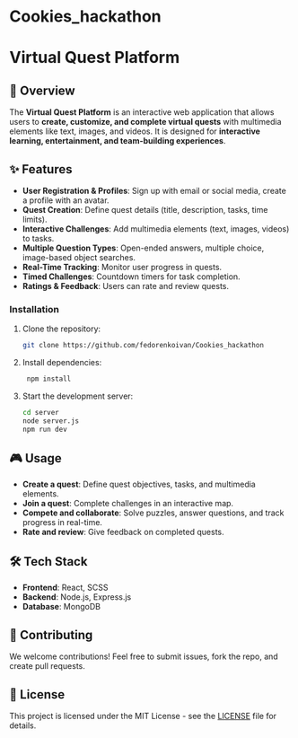 # Cookies_hackathon

# Virtual Quest Platform

## 📌 Overview

The **Virtual Quest Platform** is an interactive web application that allows users to **create, customize, and complete virtual quests** with multimedia elements like text, images, and videos. It is designed for **interactive learning, entertainment, and team-building experiences**.

## ✨ Features

- **User Registration & Profiles**: Sign up with email or social media, create a profile with an avatar.
- **Quest Creation**: Define quest details (title, description, tasks, time limits).
- **Interactive Challenges**: Add multimedia elements (text, images, videos) to tasks.
- **Multiple Question Types**: Open-ended answers, multiple choice, image-based object searches.
- **Real-Time Tracking**: Monitor user progress in quests.
- **Timed Challenges**: Countdown timers for task completion.
- **Ratings & Feedback**: Users can rate and review quests.

### Installation

1. Clone the repository:
   ```sh
   git clone https://github.com/fedorenkoivan/Cookies_hackathon
   ```
2. Install dependencies:
   ```sh
    npm install
   ```
3. Start the development server:
   ```sh
   cd server
   node server.js
   npm run dev
   ```

## 🎮 Usage

- **Create a quest**: Define quest objectives, tasks, and multimedia elements.
- **Join a quest**: Complete challenges in an interactive map.
- **Compete and collaborate**: Solve puzzles, answer questions, and track progress in real-time.
- **Rate and review**: Give feedback on completed quests.

## 🛠 Tech Stack

- **Frontend**: React, SCSS
- **Backend**: Node.js, Express.js
- **Database**: MongoDB



## 🤝 Contributing

We welcome contributions! Feel free to submit issues, fork the repo, and create pull requests.

## 📜 License

This project is licensed under the MIT License - see the [LICENSE](LICENSE) file for details.

